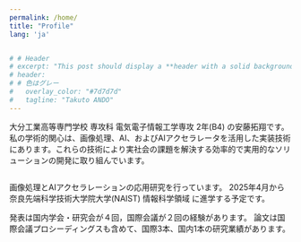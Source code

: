 ```yaml
---
permalink: /home/
title: "Profile"
lang: 'ja'


# # Header
# excerpt: "This post should display a **header with a solid background color**, if the theme supports it."
# header:
# # 色はグレー
#   overlay_color: "#7d7d7d"
#   tagline: "Takuto ANDO"
---
```





大分工業高等専門学校 専攻科 電気電子情報工学専攻 2年(B4) の安藤拓翔です。
私の学術的関心は、画像処理、AI、およびAIアクセラレータを活用した実装技術にあります。これらの技術により実社会の課題を解決する効率的で実用的なソリューションの開発に取り組んでいます。

<figure style="width: 250px" class="align-right">
  <img src="{{ site.url }}{{ site.baseurl }}/assets/images/ando_1.jpg" alt="">

</figure> 


画像処理とAIアクセラレーションの応用研究を行っています。
2025年4月から奈良先端科学技術大学院大学(NAIST) 情報科学領域 に進学する予定です。

発表は国内学会・研究会が４回，国際会議が２回の経験があります。
論文は国際会議プロシーディングスも含めて、国際3本、国内1本の研究業績があります。



<!-- 
![alt]({{ site.url }}{{ site.baseurl }}/assets/images/ando_1.jpg)
<div class="img_container">
![alt]({{ site.url }}{{ site.baseurl }}/assets/images/ando_1.jpg){: height="36px" width="36px"}
</div> -->
<!-- <iframe src="{{ site.url }}{{ site.baseurl }}/assets/pdf/ieice_kyusyu_ando.pdf" width="600" height="400"></iframe> -->